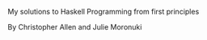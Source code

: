 My solutions to Haskell Programming from first principles 

By Christopher Allen and Julie Moronuki
